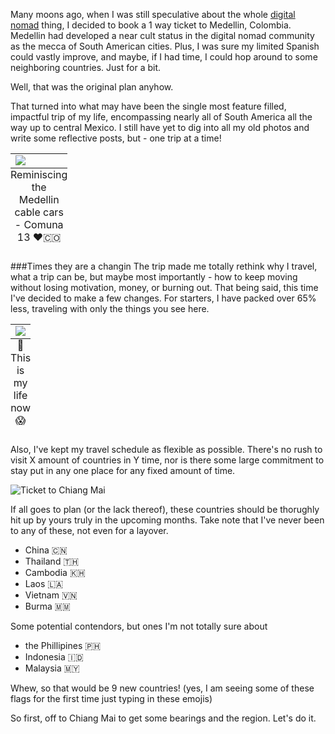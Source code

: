Many moons ago, when I was still speculative about the whole [digital nomad](https://www.reddit.com/r/digitalnomad/comments/911muc/digital_nomad_life_coach_starter_pack/) thing, I decided to book a 1 way ticket to Medellin, Colombia. Medellin had developed a near cult status in the digital nomad community as the mecca of South American cities. Plus, I was sure my limited Spanish could vastly improve, and maybe, if I had time, I could hop around to some neighboring countries. Just for a bit.

Well, that was the original plan anyhow. 

That turned into what may have been the single most feature filled, impactful trip of my life, encompassing nearly all of South America all the way up to central Mexico. I still have yet to dig into all my old photos and write some reflective posts, but - one trip at a time!

<table class="image">
<caption align="bottom">Reminiscing the Medellin cable cars - Comuna 13 ❤🇨🇴</caption>
<tr><td><img src="//images.ctfassets.net/5jaodpyml6ob/3CHAjBt5pSYskgG8k4aSws/452eda9154849a18786ffe6aa43d327a/medellin_cable_car_compressed.jpg"></td></tr>
</table>

###Times they are a changin
The trip made me totally rethink why I travel, what a trip can be, but maybe most importantly - how to keep moving without losing motivation, money, or burning out. That being said, this time I've decided to make a few changes. For starters, I have packed over 65% less, traveling with only the things you see here.

<table class="image">
<caption align="bottom">🧳 This is my life now 😱</caption>
<tr><td><img src="./assets/bag_1.jpg"></td></tr>
</table>

Also, I've kept my travel schedule as flexible as possible. There's no rush to visit X amount of countries in Y time, nor is there some large commitment to stay put in any one place for any fixed amount of time.

![Ticket to Chiang Mai](//images.ctfassets.net/5jaodpyml6ob/7qPfrozaYogyO6kI68IAcM/c3b883b3dcd5b5313d24c55af642d199/ticket_to_asia.png)

If all goes to plan (or the lack thereof), these countries should be thorughly hit up by yours truly in the upcoming months. Take note that I've never been to any of these, not even for a layover.

- China 🇨🇳
- Thailand 🇹🇭
- Cambodia 🇰🇭
- Laos 🇱🇦
- Vietnam 🇻🇳
- Burma 🇲🇲

Some potential contendors, but ones I'm not totally sure about

- the Phillipines 🇵🇭
- Indonesia 🇮🇩
- Malaysia 🇲🇾

Whew, so that would be 9 new countries! (yes, I am seeing some of these flags for the first time just typing in these emojis)

So first, off to Chiang Mai to get some bearings and the region. Let's do it.